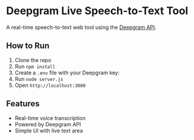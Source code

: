 # Deepgram Live Speech-to-Text Tool

A real-time speech-to-text web tool using the [Deepgram API](https://deepgram.com/).

## How to Run

1. Clone the repo
2. Run `npm install`
3. Create a `.env` file with your Deepgram key:
4. Run `node server.js`
5. Open `http://localhost:3000`

##  Features

- Real-time voice transcription
- Powered by Deepgram API
- Simple UI with live text area

